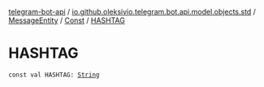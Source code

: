 [telegram-bot-api](../../../index.md) / [io.github.oleksivio.telegram.bot.api.model.objects.std](../../index.md) / [MessageEntity](../index.md) / [Const](index.md) / [HASHTAG](./-h-a-s-h-t-a-g.md)

# HASHTAG

`const val HASHTAG: `[`String`](https://kotlinlang.org/api/latest/jvm/stdlib/kotlin/-string/index.html)